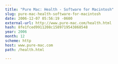 ```yaml
---
title: "Pure Mac: Health - Software for Macintosh"
slug: pure-mac-health-software-for-macintosh
date: 2006-12-07 05:56:19 -0600
external-url: http://www.pure-mac.com/health.html
hash: 8fe1fced9911208c1589719543868548
year: 2006
month: 12
scheme: http
host: www.pure-mac.com
path: /health.html

---
```



